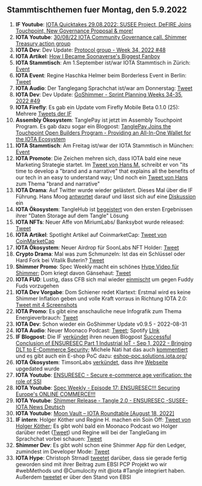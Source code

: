 ## Stammtischthemen fuer Montag, den 5.9.2022

1. **IF Youtube**: [IOTA Quicktakes 29.08.2022: SUSEE Project, DeFIRE Joins Touchpoint, New Governance Proposal & more!](https://www.youtube.com/watch?v=mUlFg7h1V80)
2. **IOTA Youtube**: [30/08/22 IOTA Community Governance call. Shimmer Treasury action group](https://www.youtube.com/watch?v=jxLYNo9z6DA&t=5s)
3. **IOTA Dev**: Dev Update: [Protocol group - Week 34, 2022 #48](https://github.com/iotaledger/research-updates/discussions/48)
4. **IOTA Artikel**: [How I Became Soonaverse's Biggest Fanboy](https://iotaread.com/116-how-i-became-soonaverses-biggest-fanboy)
5. **IOTA Stammtisch**: Am 1.September ist/war IOTA Stammtisch in Zürich: [Event](https://www.meetup.com/iota-zurich-stammtisch/events/lzzgssydcmbcb/)
6. **IOTA Event**: Regine Haschka Helmer beim Borderless Event in Berlin: [Tweet](https://twitter.com/EventBorderless/status/1564286247362756611)
7. **IOTA Audio**: Der Tanglegang Sprachchat ist/war am Donnerstag: [Tweet](https://twitter.com/GangTangleTalk/status/1564579518148497409?s=20&t=4ItgLYq4KqoVpQklQ3r_6w)
8. **IOTA Dev**: Dev Update: [GoShimmer - Sprint Planning Weeks 34-35, 2022 #49](https://github.com/iotaledger/research-updates/discussions/49)
9. **IOTA Firefly**: Es gab ein Update vom Firefly Mobile Beta 0.1.0 (25): Mehrere [Tweets der IF](https://twitter.com/fireflywallet/status/1564929825403437056?s=20&t=DDx-VuRxk4tSAqA9AGgF4Q)
10. **Assembly Ökosystem**: TanglePay ist jetzt im Assembly Touchpoint Program. Es gab dazu sogar ein Blogpost: [TanglePay Joins the Touchpoint Open Builders Program - Providing an All-In-One Wallet for the IOTA Ecosystem](https://blog.assembly.sc/tanglepay-joins-touchpoint/)
11. **IOTA Stammtisch**: Am Freitag ist/war der IOTA Stammtisch in München: [Event](https://www.meetup.com/de-DE/iota-muc/events/rjcftsydcmbdb/)
12. **IOTA Promote**: Die Zeichen mehren sich, dass IOTA bald eine neue Marketing Strategie startet. Im [Tweet von Hans M.](https://twitter.com/hus_qy/status/1564689239870214144?s=20&t=DDx-VuRxk4tSAqA9AGgF4Q) schreibt er von "its time to develop a "brand and a narrative" that explains all the benefits of our tech in an easy to understand way; Und noch ein [Tweet von Hans](https://twitter.com/hus_qy/status/1564621828378836992?s=20&t=DDx-VuRxk4tSAqA9AGgF4Q) zum Thema "brand and narrative"
13. **IOTA Drama**: Auf Twitter wurde wieder gelästert. Dieses Mal über die IF Führung. Hans Moog [antwortet](https://twitter.com/hus_qy/status/1564621651232292870?s=20&t=DDx-VuRxk4tSAqA9AGgF4Q) darauf und lässt sich auf eine [Diskussion](https://twitter.com/hus_qy/status/1564633468054773760?s=20&t=DDx-VuRxk4tSAqA9AGgF4Q) ein
14. **IOTA Ökosystem**: TangleHub ist [begeistert](https://twitter.com/Tanglehub_eu/status/1564286252416901121?s=20&t=DDx-VuRxk4tSAqA9AGgF4Q) von den ersten Ergebnissen ihrer "Daten Storage auf dem Tangle" Lösung
15. **IOTA NFTs**: Neuer Affe von MiriumLabs/ Banksybot wurde released: [Tweet](https://twitter.com/MirumLabs/status/1564502424508940288?s=20&t=DDx-VuRxk4tSAqA9AGgF4Q)
16. **IOTA Artikel**: Spotlight Artikel auf CoinmarketCap: [Tweet von CoinMarketCap](https://twitter.com/CoinMarketCap/status/1564372320847740929?s=20&t=DDx-VuRxk4tSAqA9AGgF4Q)
17. **IOTA Ökosystem**: Neuer Airdrop für SoonLabs NFT Holder: [Tweet](https://twitter.com/soon_labs/status/1564858834555793408)
18. **Crypto Drama**: Mal was zum Schmunzeln: Ist das ein Schlüssel oder Hard Fork bei Vitalik Buterin? [Tweet](https://twitter.com/julianhosp/status/1564531293810933760?t=Oefl1RXk_Yy7HF53ZrfAsg&s=08)
19. **Shimmer Promo**: Spec Weekly macht ein schönes [Hype Video für Shimmer](https://twitter.com/SpecWeekly/status/1564981512520355840?s=20&t=uzYM0pTJozZgnCzP1sFWjA); Dom kriegt davon Gänsehaut: [Tweet](https://twitter.com/DomSchiener/status/1564983528135204866?s=20&t=uzYM0pTJozZgnCzP1sFWjA)
20. **IOTA FUD**: Lustig, dass CFB sich mal wieder [einmischt](https://twitter.com/c___f___b/status/1564867544380489728?s=20&t=uzYM0pTJozZgnCzP1sFWjA) um gegen Fuddy Fuds vorzugehen
21. **IOTA Dev Vorgabe**: Dom Schiener redet Klartext: Erstmal wird es keine Shimmer Inflation geben und volle Kraft vorraus in Richtung IOTA 2.0: [Tweet mit 4 Screenshots](https://twitter.com/Vrom14286662/status/1565188952134492160?s=20&t=zouYn71KeRdQ5d1WSN2ETQ)
22. **IOTA Promo**: Es gibt eine anschauliche neue Infografik zum Thema Energieverbrauch: [Tweet](https://twitter.com/cryptowelter/status/1565044989054386176?s=20&t=uzYM0pTJozZgnCzP1sFWjA)
23. **IOTA Dev**: Schon wieder ein GoShimmer Update v0.9.5 - 2022-08-31
24. **IOTA Audio**: Neuer Moonaco Podcast: [Tweet](https://twitter.com/MoonacoPodcast/status/1565281978013851649); Spotify [LInk](https://open.spotify.com/episode/7E7vRxP58ScYilqdk6k2Jz?si=AR65aAfpQ7KmC9thQSZTfw&nd=1)
25. **IF Blogpost**: Die IF [verkündet](https://twitter.com/iota/status/1565323603092070400?s=20&t=uzYM0pTJozZgnCzP1sFWjA) ihren neuen Blogpost [Successful Conclusion of ENSURESEC Part 1 Industrial IoT - Sep 1, 2022 - Bringing DLT to E-Commerce Security](https://blog.iota.org/conclusion-of-ensuresec/); Michele Nati hat das auch [kommentiert](https://twitter.com/michelenati/status/1565335180407349248?s=20&t=q0GB6mmlKRll0Zr_gdbufw) und es gibt auch ein E-shop PoC dazu: [eshop-poc.solutions.iota.org/](https://eshop-poc.solutions.iota.org/)
26. **IOTA Ökosystem**: TimsonLabs [verkündet](https://twitter.com/TimsonLabs/status/1565449201223434240?s=20&t=h7jvCNKHNAurux2iw7Cnvg), dass ihre [Webseite](https://fiobex.timsonlabs.com/) upgedated wurde
27. **IOTA Youtube**: [ENSURESEC - Secure e-commerce age verification: the role of SSI](https://www.youtube.com/watch?v=a8GMEr9F8g0)
28. **IOTA Youtube**: [Spec Weekly - Episode 17: ENSURESEC!!! Securing Europe's ONLINE COMMERCE!!!](https://www.youtube.com/watch?v=gyEfCHFOWPQ)
29. **IOTA Youtube**: [Shimmer Release - Tangle 2.0 - ENSURESEC -SUSEE- IOTA News Deutsch](https://www.youtube.com/watch?v=9gSMz7s3To8)
30. **IOTA Youtube**: [Moon Vault – IOTA Roundtable [August 18, 2022]](https://www.youtube.com/watch?v=hfLbsXZOJTI)
31. **IF intern**: Holger Köther und Regine H. machen ein Soin Off: [Tweet von Holger Köther](https://twitter.com/HolgerKoether/status/1565743110885351427?s=20&t=t1xo9lP5vMhGxy6dVy8xrQ); Es gibt wohl bald ein Moonaco Podcast wo Holger darüber redet ([Tweet](https://twitter.com/HolgerKoether/status/1565963328983277568?s=20&t=Akb9ftCBB2HGnxyo_UinLQ)) und Regine will bei der TangleGang im Sprachchat vorbei schauen: [Tweet](https://twitter.com/Energine/status/1565935887464235013?s=20&t=Akb9ftCBB2HGnxyo_UinLQ)
32. **Shimmer Dev**: Es gibt wohl schon eine Shimmer App für den Ledger, zumindest im Developer Mode: [Tweet](https://twitter.com/GM__INV/status/1565977599091908609?s=20&t=CXKiHxHNjXFxXeZ_vCfAYQ)
33. **IOTA Hype**: Christoph Strnadl [tweetet](https://twitter.com/archimate/status/1565800279567749123?s=20&t=CXKiHxHNjXFxXeZ_vCfAYQ) darüber, dass sie gerade fertig geworden sind mit ihrer Beitrag zum EBSI PCP Projekt wo wir #webMethods und @Cumulocity mit @iota #Tangle integriert haben. Außerdem [tweetet](https://twitter.com/archimate/status/1565995359763046403?s=20&t=CXKiHxHNjXFxXeZ_vCfAYQ) er über den Stand von EBSI


